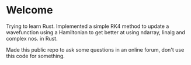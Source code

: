 # Welcome
Trying to learn Rust. Implemented a simple RK4 method to update a wavefunction using a Hamiltonian to get better at using ndarray, linalg and complex nos. in Rust.

Made this public repo to ask some questions in an online forum, don't use this code for something.